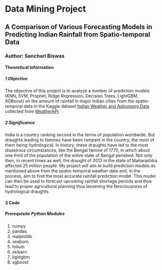 # Data Mining Project
## A Comparison of Various Forecasting Models in Predicting Indian Rainfall from Spatio-temporal Data
### Author: Sanchari Biswas

#### Theoretical Information

##### 1 Objective

The objective of this project is to analyze a number of prediction models (KNN, SVM, Prophet, Ridge Regression, Decision Trees, LightGBM, XGBoost) on the amount of rainfall in major Indian cities from the spatio-temporal data in the Kaggle dataset [Indian Weather and Astronomy Data](https://www.kaggle.com/datasets/chitwanmanchanda/weather-api-data) collected from [WeatherAPI](https://www.weatherapi.com/).

##### 2 Significance

India is a country ranking second in the terms of population worldwide. But draughts leading to famines have been rampant in the country, the most of them being hydrological. In history, these draughts have led to the most disastrous circumstances, like the Bengal famine of 1770, in which about one third of the population of the entire state of Bengal perished. Not only then, in recent times as well, the draught of 2013 in the state of Maharashtra affected 25 million people.
My project will aim to build prediction models as mentioned above from the spatio-temporal weather data and, in the process, aim to find the most accurate rainfall prediction model. This model can then be used to forecast upcoming rainfall shortage periods and thus lead to proper agricultural planning thus lessening the ferociousness of hydrological draughts.

#### 3 Code
##### Prerequisite Python Modules
1.  numpy
2.  pandas
3.  matplotlib
4.  seaborn
5.  folium
6.  sklearn
7.  lightgbm
8.  xgboost